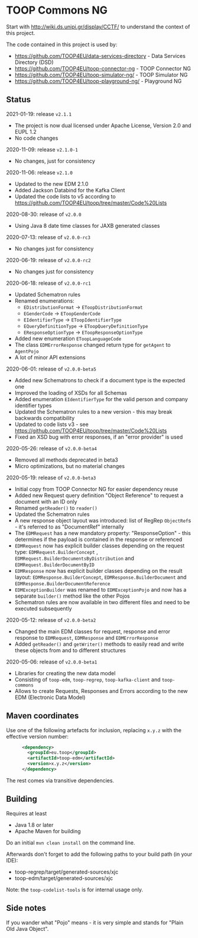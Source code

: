 # TOOP Commons NG

Start with http://wiki.ds.unipi.gr/display/CCTF/ to understand the context of this project.

The code contained in this project is used by:
* https://github.com/TOOP4EU/data-services-directory - Data Services Directory (DSD)
* https://github.com/TOOP4EU/toop-connector-ng - TOOP Connector NG
* https://github.com/TOOP4EU/toop-simulator-ng/ - TOOP Simulator NG
* https://github.com/TOOP4EU/toop-playground-ng/ - Playground NG

## Status

2021-01-19: release `v2.1.1`
* The project is now dual licensed under Apache License, Version 2.0 and EUPL 1.2
* No code changes

2020-11-09: release `v2.1.0-1`
* No changes, just for consistency

2020-11-06: release `v2.1.0`
* Updated to the new EDM 2.1.0
* Added Jackson Databind for the Kafka Client
* Updated the code lists to v5 according to https://github.com/TOOP4EU/toop/tree/master/Code%20Lists

2020-08-30: release of `v2.0.0`
* Using Java 8 date time classes for JAXB generated classes

2020-07-13: release of `v2.0.0-rc3`
* No changes just for consistency

2020-06-19: release of `v2.0.0-rc2`
* No changes just for consistency

2020-06-18: release of `v2.0.0-rc1`
* Updated Schematron rules
* Renamed enumerations: 
    * `EDistributionFormat` -> `EToopDistributionFormat`
    * `EGenderCode` -> `EToopGenderCode`
    * `EIdentifierType` -> `EToopIdentifierType`
    * `EQueryDefinitionType` -> `EToopQueryDefinitionType`
    * `EResponseOptionType` -> `EToopResponseOptionType`
* Added new enumeration `EToopLanguageCode`
* The class `EDMErrorResponse` changed return type for `getAgent` to `AgentPojo`
* A lot of minor API extensions

2020-06-01: release of `v2.0.0-beta5`
* Added new Schematrons to check if a document type is the expected one
* Improved the loading of XSDs for all Schemas
* Added enumeration `EIdentifierType` for the valid person and company identifier types
* Updated the Schematron rules to a new version - this may break backwards compatibility
* Updated to code lists v3 - see https://github.com/TOOP4EU/toop/tree/master/Code%20Lists
* Fixed an XSD bug with error responses, if an "error provider" is used

2020-05-26: release of `v2.0.0-beta4`
* Removed all methods deprecated in beta3
* Micro optimizations, but no material changes

2020-05-19: release of `v2.0.0-beta3`
* Initial copy from TOOP Connector NG for easier dependency reuse
* Added new Request query definition "Object Reference" to request a document with an ID only
* Renamed `getReader()` to `reader()`
* Updated the Schematron rules
* A new response object layout was introduced: list of RegRep `ObjectRef`s - it's referred to as "DocumentRef" internally
* The `EDMRequest` has a new mandatory property: "ResponseOption" - this determines if the payload is contained in the response or referenced
* `EDMRequest` now has explicit builder classes depending on the request type: `EDMRequest.BuilderConcept` , `EDMRequest.BuilderDocumentsByDistribution` and `EDMRequest.BuilderDocumentByID`
* `EDMResponse` now has explicit builder classes depending on the result layout: `EDMResponse.BuilderConcept`, `EDMResponse.BuilderDocument` and `EDMResponse.BuilderDocumentReference`
* `EDMExceptionBuilder` was renamed to `EDMExceptionPojo` and now has a separate `builder()` method like the other Pojos
* Schematron rules are now available in two different files and need to be executed subsequently 

2020-05-12: release of `v2.0.0-beta2`
* Changed the main EDM classes for request, response and error response to `EDMRequest`, `EDMResponse` and `EDMErrorResponse`
* Added `getReader()` and `getWriter()` methods to easily read and write these objects from and to different structures

2020-05-06: release of `v2.0.0-beta1`
* Libraries for creating the new data model
* Consisting of `toop-edm`, `toop-regrep`, `toop-kafka-client` and `toop-commons`
* Allows to create Requests, Responses and Errors according to the new EDM (Electronic Data Model)

## Maven coordinates

Use one of the following artefacts for inclusion, replacing `x.y.z` with the effective version number:

```xml
      <dependency>
        <groupId>eu.toop</groupId>
        <artifactId>toop-edm</artifactId>
        <version>x.y.z</version>
      </dependency>
```

The rest comes via transitive dependencies.

## Building

Requires at least

* Java 1.8 or later
* Apache Maven for building

Do an initial `mvn clean install` on the command line.

Afterwards don't forget to add the following paths to your build path (in your IDE):

* toop-regrep/target/generated-sources/xjc
* toop-edm/target/generated-sources/xjc

Note: the `toop-codelist-tools` is for internal usage only.

## Side notes

If you wander what "Pojo" means - it is very simple and stands for "Plain Old Java Object".
